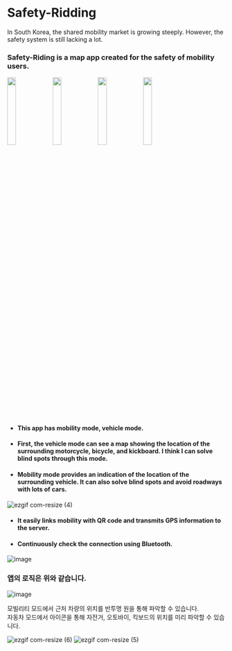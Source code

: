 # Safety-Ridding
 In South Korea, the shared mobility market is growing steeply. However, the safety system is still lacking a lot.
### Safety-Riding is a map app created for the safety of mobility users.

<img src = "https://user-images.githubusercontent.com/52908154/80011482-e49cca00-8506-11ea-801a-f58b055fb7a0.png" width = 20%><img>
<img src = "https://user-images.githubusercontent.com/52908154/80011469-e070ac80-8506-11ea-9d53-f844ffdb0426.png" width = 20%><img>
<img src = "https://user-images.githubusercontent.com/52908154/80011263-98518a00-8506-11ea-9423-fd7999770b4e.png" width = 20%><img>
<img src = "https://user-images.githubusercontent.com/52908154/80011403-c931bf00-8506-11ea-8613-62be139395e8.png" width = 20%><img>

* #### This app has mobility mode, vehicle mode.
* #### First, the vehicle mode can see a map showing the location of the surrounding motorcycle, bicycle, and kickboard. I think I can solve blind spots through this mode.
* #### Mobility mode provides an indication of the location of the surrounding vehicle. It can also solve blind spots and avoid roadways with lots of cars.  




![ezgif com-resize (4)](https://user-images.githubusercontent.com/52908154/79536555-4ac6be80-80bb-11ea-8c66-b1f8e07f8fc7.gif)  
* #### It easily links mobility with QR code and transmits GPS information to the server. 
* #### Continuously check the connection using Bluetooth.

![image](https://user-images.githubusercontent.com/52908154/79535817-8496c580-80b9-11ea-87e7-86261cb0298b.png)  

### 앱의 로직은 위와 같습니다.


![image](https://user-images.githubusercontent.com/52908154/79535860-98dac280-80b9-11ea-8958-6b07efc3b7cf.png)    

모빌리티 모드에서 근처 차량의 위치를 반투명 원을 통해 파악할 수 있습니다.  
자동차 모드에서 아이콘을 통해 자전거, 오토바이, 킥보드의 위치를 미리 파악할 수 있습니다. 

![ezgif com-resize (6)](https://user-images.githubusercontent.com/52908154/79536547-48fcfb00-80bb-11ea-998b-28f351d68e0c.gif)
![ezgif com-resize (5)](https://user-images.githubusercontent.com/52908154/79536551-4a2e2800-80bb-11ea-85c9-add8510da0d6.gif)  
